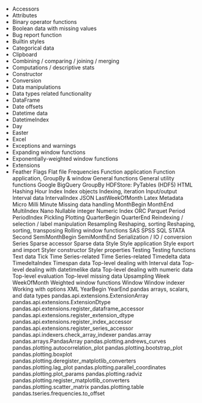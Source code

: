 * Accessors
* Attributes
* Binary operator functions
* Boolean data with missing values
* Bug report function
* Builtin styles
* Categorical data
* Clipboard
* Combining / comparing / joining / merging
* Computations / descriptive stats
* Constructor
* Conversion
* Data manipulations
* Data types related functionality
* DataFrame
* Date offsets
* Datetime data
* DatetimeIndex
* Day
* Easter
* Excel
* Exceptions and warnings
* Expanding window functions
* Exponentially-weighted window functions
* Extensions
* Feather
Flags
Flat file
Frequencies
Function application
Function application, GroupBy & window
General functions
General utility functions
Google BigQuery
GroupBy
HDFStore: PyTables (HDF5)
HTML
Hashing
Hour
Index
Index objects
Indexing, iteration
Input/output
Interval data
IntervalIndex
JSON
LastWeekOfMonth
Latex
Metadata
Micro
Milli
Minute
Missing data handling
MonthBegin
MonthEnd
MultiIndex
Nano
Nullable integer
Numeric Index
ORC
Parquet
Period
PeriodIndex
Pickling
Plotting
QuarterBegin
QuarterEnd
Reindexing / selection / label manipulation
Resampling
Reshaping, sorting
Reshaping, sorting, transposing
Rolling window functions
SAS
SPSS
SQL
STATA
Second
SemiMonthBegin
SemiMonthEnd
Serialization / IO / conversion
Series
Sparse accessor
Sparse data
Style
Style application
Style export and import
Styler constructor
Styler properties
Testing
Testing functions
Text data
Tick
Time Series-related
Time Series-related
Timedelta data
TimedeltaIndex
Timespan data
Top-level dealing with Interval data
Top-level dealing with datetimelike data
Top-level dealing with numeric data
Top-level evaluation
Top-level missing data
Upsampling
Week
WeekOfMonth
Weighted window functions
Window
Window indexer
Working with options
XML
YearBegin
YearEnd
pandas arrays, scalars, and data types
pandas.api.extensions.ExtensionArray
pandas.api.extensions.ExtensionDtype
pandas.api.extensions.register_dataframe_accessor
pandas.api.extensions.register_extension_dtype
pandas.api.extensions.register_index_accessor
pandas.api.extensions.register_series_accessor
pandas.api.indexers.check_array_indexer
pandas.array
pandas.arrays.PandasArray
pandas.plotting.andrews_curves
pandas.plotting.autocorrelation_plot
pandas.plotting.bootstrap_plot
pandas.plotting.boxplot
pandas.plotting.deregister_matplotlib_converters
pandas.plotting.lag_plot
pandas.plotting.parallel_coordinates
pandas.plotting.plot_params
pandas.plotting.radviz
pandas.plotting.register_matplotlib_converters
pandas.plotting.scatter_matrix
pandas.plotting.table
pandas.tseries.frequencies.to_offset